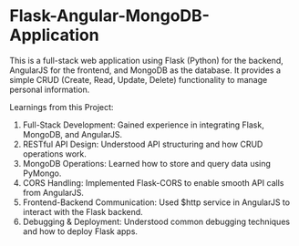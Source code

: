 # Flask-Angular-MongoDB-Application

This is a full-stack web application using Flask (Python) for the backend, AngularJS for the frontend, and MongoDB as the database. It provides a simple CRUD (Create, Read, Update, Delete) functionality to manage personal information.

Learnings from this Project:
1. Full-Stack Development: Gained experience in integrating Flask, MongoDB, and AngularJS.
2. RESTful API Design: Understood API structuring and how CRUD operations work.
3. MongoDB Operations: Learned how to store and query data using PyMongo.
4. CORS Handling: Implemented Flask-CORS to enable smooth API calls from AngularJS.
5. Frontend-Backend Communication: Used $http service in AngularJS to interact with the Flask backend.
6. Debugging & Deployment: Understood common debugging techniques and how to deploy Flask apps.
